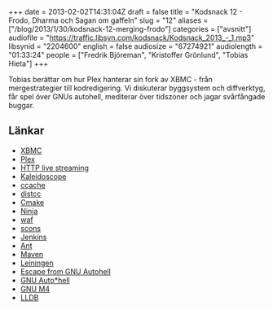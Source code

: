 +++
date = 2013-02-02T14:31:04Z
draft = false
title = "Kodsnack 12 - Frodo, Dharma och Sagan om gaffeln"
slug = "12"
aliases = ["/blog/2013/1/30/kodsnack-12-merging-frodo"]
categories = ["avsnitt"]
audiofile = "https://traffic.libsyn.com/kodsnack/Kodsnack_2013_-_1.mp3"
libsynid = "2204600"
english = false
audiosize = "67274921"
audiolength = "01:33:24"
people = ["Fredrik Björeman", "Kristoffer Grönlund", "Tobias Hieta"]
+++

Tobias berättar om hur Plex hanterar sin fork av XBMC - från mergestrategier till kodredigering. Vi diskuterar byggsystem och diffverktyg, får spel över GNUs autohell, mediterar över tidszoner och jagar svårfångade buggar.

## Länkar

- [XBMC](http://xbmc.org)
- [Plex](http://plexapp.com)
- [HTTP live streaming](https://tools.ietf.org/html/draft-pantos-http-live-streaming-10)
- [Kaleidoscope](http://www.kaleidoscopeapp.com/)
- [ccache](https://ccache.samba.org/)
- [distcc](https://code.google.com/p/distcc/)
- [Cmake](http://www.cmake.org/)
- [Ninja](http://martine.github.com/ninja/)
- [waf](https://code.google.com/p/waf/)
- [scons](http://www.scons.org/)
- [Jenkins](http://jenkins-ci.org/)
- [Ant](https://ant.apache.org/)
- [Maven](https://maven.apache.org/)
- [Leiningen](http://leiningen.org/)
- [Escape from GNU Autohell](http://www.shlomifish.org/open-source/anti/autohell/)
- [GNU Auto\*hell](http://harmful.cat-v.org/software/GNU/auto-hell)
- [GNU M4](https://www.gnu.org/software/m4/)
- [LLDB](http://bit.ly/WcLP8d)
